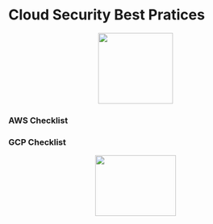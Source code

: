 # Cloud Security Best Pratices 

<p align="center">

<img src="https://cdn2.iconfinder.com/data/icons/security-and-protect-glyph-color/512/security-protect-lock-shield-10-256.png" width=148 height=140>


</p>



### AWS Checklist 

### GCP Checklist 




<p align="center">

<img src="https://media.giphy.com/media/Wj7lNjMNDxSmc/giphy.gif" width=160 height=120>


</p>
